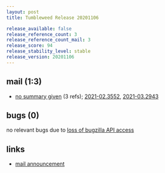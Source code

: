 ```yaml
---
layout: post
title: Tumbleweed Release 20201106

release_available: false
release_reference_count: 3
release_reference_count_mail: 3
release_score: 94
release_stability_level: stable
release_version: 20201106
---
```


## mail (1:3)

- [no summary given](https://github.com/boombatower/tumbleweed-review/issues/10) (3 refs); [2021-02.3552](https://github.com/boombatower/tumbleweed-review/issues/10), [2021-03.2943](https://github.com/boombatower/tumbleweed-review/issues/10)

## bugs (0)

<!--more-->

no relevant bugs due to [loss of bugzilla API access](https://bugzilla.opensuse.org/show_bug.cgi?id=1157722)



## links

- [mail announcement](https://github.com/boombatower/tumbleweed-review/issues/10)
